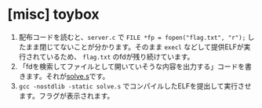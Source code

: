 # [misc] toybox

1. 配布コードを読むと、`server.c` で `FILE *fp = fopen("flag.txt", "r");` したまま閉じてないことが分かります。そのまま `execl` などして提供ELFが実行されているため、 `flag.txt` のfdが残り続けています。
2. 「fdを検索してファイルとして開いていそうな内容を出力する」コードを書きます。それが[solve.s](solve.s)です。
3. `gcc -nostdlib -static solve.s` でコンパイルしたELFを提出して実行させます。フラグが表示されます。
